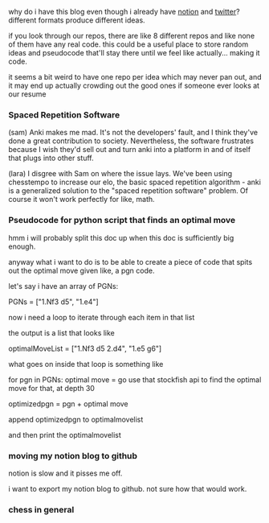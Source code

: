 why do i have this blog even though i already have [notion](ordoliberal.com) and [twitter](twitter.com/laraaaanguyen)? different formats produce different ideas.

if you look through our repos, there are like 8 different repos and like none of them have any real code. this could be a useful place to store random ideas and pseudocode that'll stay there until we feel like actually... making it code.

it seems a bit weird to have one repo per idea which may never pan out, and it may end up actually crowding out the good ones if someone ever looks at our resume

### Spaced Repetition Software

(sam) Anki makes me mad. It's not the developers' fault, and I think they've done a great contribution to society. Nevertheless, the software frustrates because I wish they'd sell out and turn anki into a platform in and of itself that plugs into other stuff.

(lara) I disgree with Sam on where the issue lays. We've been using chesstempo to increase our elo, the basic spaced repetition algorithm - anki is a generalized solution to the "spaced repetition software" problem. Of course it won't work perfectly for like, math.

### Pseudocode for python script that finds an optimal move

hmm i will probably split this doc up when this doc is sufficiently big enough.

anyway what i want to do is to be able to create a piece of code that spits out the optimal move given like, a pgn code.

let's say i have an array of PGNs:

PGNs = ["1.Nf3 d5", "1.e4"]

now i need a loop to iterate through each item in that list

the output is a list that looks like

optimalMoveList = ["1.Nf3 d5 2.d4", "1.e5 g6"]

what goes on inside that loop is something like

for pgn in PGNs:
  optimal move = go use that stockfish api to find the optimal move for that, at depth 30
  
  optimizedpgn = pgn + optimal move
  
  append optimizedpgn to optimalmovelist

and then print the optimalmovelist

### moving my notion blog to github

notion is slow and it pisses me off.

i want to export my notion blog to github. not sure how that would work.

### chess in general



